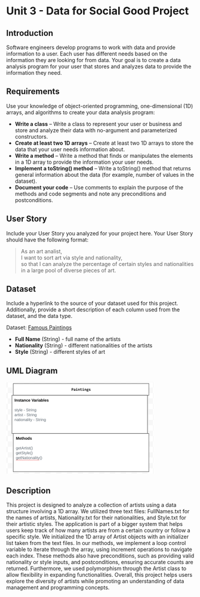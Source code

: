 # Unit 3 - Data for Social Good Project 

## Introduction 

Software engineers develop programs to work with data and provide information to a user. Each user has different needs based on the information they are looking for from data. Your goal is to create a data analysis program for your user that stores and analyzes data to provide the information they need. 

## Requirements 

Use your knowledge of object-oriented programming, one-dimensional (1D) arrays, and algorithms to create your data analysis program: 
- **Write a class** – Write a class to represent your user or business and store and analyze their data with no-argument and parameterized constructors. 
- **Create at least two 1D arrays** – Create at least two 1D arrays to store the data that your user needs information about. 
- **Write a method** – Write a method that finds or manipulates the elements in a 1D array to provide the information your user needs. 
- **Implement a toString() method** – Write a toString() method that returns general information about the data (for example, number of values in the dataset). 
- **Document your code** – Use comments to explain the purpose of the methods and code segments and note any preconditions and postconditions. 

## User Story 

Include your User Story you analyzed for your project here. Your User Story should have the following format: 

> As an art analist, <br> 
> I want to sort art via style and nationality, <br> 
> so that I can analyze the percentage of certain styles and nationalities in a large pool of diverse pieces of art. 

## Dataset 

Include a hyperlink to the source of your dataset used for this project. Additionally, provide a short description of each column used from the dataset, and the data type.  

Dataset: [Famous Paintings](https://www.kaggle.com/datasets/mexwell/famous-paintings) 

- **Full Name** (String) - full name of the artists 
- **Nationality** (String) - different nationalities of the artists
- **Style** (String) - different styles of art

## UML Diagram 

![alt text](image.png) 

## Description 

This project is designed to analyze a collection of artists using a data structure involving a 1D array. We utilized three text files: FullNames.txt for the names of artists, Nationality.txt for their nationalities, and Style.txt for their artistic styles. The application is part of a bigger system that helps users keep track of how many artists are from a certain country or follow a specific style. We initialized the 1D array of Artist objects with an initializer list taken from the text files. In our methods, we implement a loop control variable to iterate through the array, using increment operations to navigate each index. These methods also have preconditions, such as providing valid nationality or style inputs, and postconditions, ensuring accurate counts are returned. Furthermore, we used polymorphism through the Artist class to allow flexibility in expanding functionalities. Overall, this project helps users explore the diversity of artists while promoting an understanding of data management and programming concepts.